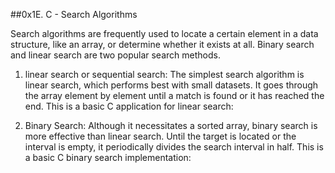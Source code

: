 ##0x1E. C - Search Algorithms

Search algorithms are frequently used to locate a certain element in a data structure, like an array, or determine whether it exists at all. Binary search and linear search are two popular search methods.

1. linear search or sequential search:
The simplest search algorithm is linear search, which performs best with small datasets.
It goes through the array element by element until a match is found or it has reached the end.
This is a basic C application for linear search:

2. Binary Search:
Although it necessitates a sorted array, binary search is more effective than linear search.
Until the target is located or the interval is empty, it periodically divides the search interval in half.
This  is a basic C binary search implementation:
